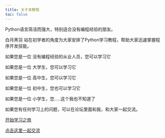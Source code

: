 ```yaml
---
title: 关于本教程
toc: false
---
```


Python语言简洁而强大，特别适合没有编程经验的朋友。

白月黑羽 站在初学者的角度为大家安排了Python学习教程，帮助大家迅速掌握程序开发技能。


如果您是一位 没有编程经验的从业人员，您可以学习它

如果您是一位 大学生，您可以学习它

如果您是一位 高中生，您可以学习它

如果您是一位 初中生，您也可以学习它

如果您是一位 小学生，您.....这个我也不知道了

如果您有任何学习上的问题，可以在论坛里面和我，和大家一起交流。

[开始学习之旅](/doc/tutorial/python/0001/)


[点击这里一起交流](/doc/aboutforum/)


